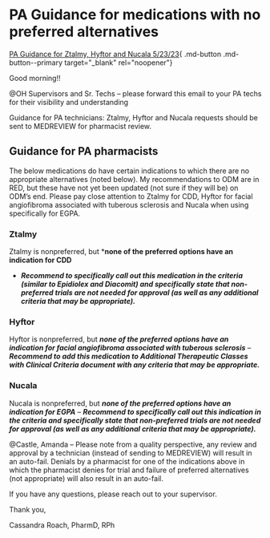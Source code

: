 # PA Guidance for medications with no preferred alternatives

[PA Guidance for Ztalmy, Hyftor and Nucala 5/23/23](https://mygainwell-my.sharepoint.com/:u:/r/personal/christopher_nguyen_gainwelltechnologies_com/Documents/Evergreen/Emails/PA%20Guidance%20for%20Ztalmy_%20Hyftor%20and%20Nucala.msg?csf=1&web=1&e=UGwy7p){ .md-button .md-button--primary target="_blank" rel="noopener"}

Good morning!!

@OH Supervisors and Sr. Techs – please forward this email to your PA techs for their visibility and understanding

Guidance for PA technicians: Ztalmy, Hyftor and Nucala requests should be sent to MEDREVIEW for pharmacist review. 

## Guidance for PA pharmacists

The below medications do have certain indications to which there are no appropriate alternatives (noted below). My recommendations to ODM are in RED, but these have not yet been updated (not sure if they will be) on ODM’s end. Please pay close attention to Ztalmy for CDD, Hyftor for facial angiofibroma associated with tuberous sclerosis and Nucala when using specifically for EGPA. 

### Ztalmy 
Ztalmy is nonpreferred, but ***none of the preferred options have an indication for CDD** 
- ***Recommend to specifically call out this medication in the criteria (similar to Epidiolex and Diacomit) and specifically state that non-preferred trials are not needed for approval (as well as any additional criteria that may be appropriate).***
 
### Hyftor
Hyftor is nonpreferred, but ***none of the preferred options have an indication for facial angiofibroma associated with tuberous sclerosis*** 
– ***Recommend to add this medication to Additional Therapeutic Classes with Clinical Criteria document with any criteria that may be appropriate.*** 

### Nucala
Nucala is nonpreferred, but ***none of the preferred options have an indication for EGPA*** 
– ***Recommend to specifically call out this indication in the criteria and specifically state that non-preferred trials are not needed for approval (as well as any additional criteria that may be appropriate).***

@Castle, Amanda – Please note from a quality perspective, any review and approval by a technician (instead of sending to MEDREVIEW) will result in an auto-fail. Denials by a pharmacist for one of the indications above in which the pharmacist denies for trial and failure of preferred alternatives (not appropriate) will also result in an auto-fail.

If you have any questions, please reach out to your supervisor.

Thank you,


Cassandra Roach, PharmD, RPh
